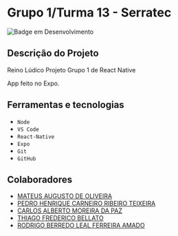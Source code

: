 # Grupo 1/Turma 13 - Serratec
![Badge em Desenvolvimento](http://img.shields.io/static/v1?label=STATUS&message=EM%20DESENVOLVIMENTO&color=GREEN&style=for-the-badge)

## Descrição do Projeto
<p>

Reino Lúdico
Projeto Grupo 1 de React Native

App feito no Expo.

</p>


## Ferramentas e tecnologias
- ``Node``
- ``VS Code``
- ``React-Native``
- ``Expo``
- ``Git``
- ``GitHub``

## Colaboradores
- [MATEUS AUGUSTO DE OLIVEIRA](https://github.com/MateusOliveira991)
- [PEDRO HENRIQUE CARNEIRO RIBEIRO TEIXEIRA](https://github.com/PedroTeixeira13)
- [CARLOS ALBERTO MOREIRA DA PAZ](https://github.com/CarlosAlbertoMPZ)
- [THIAGO FREDERICO BELLATO](https://github.com/thiagobellato)
- [RODRIGO BERREDO LEAL FERREIRA AMADO](https://github.com/rblfa)
